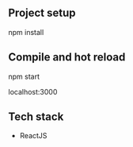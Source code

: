 ## Project setup

npm install

## Compile and hot reload

npm start

localhost:3000

## Tech stack
- ReactJS